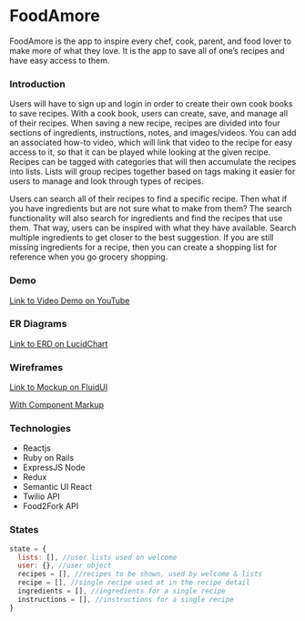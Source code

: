 # FoodAmore

FoodAmore is the app to inspire every chef, cook, parent, and food lover to make more of what they love. It is the app to save all of one’s recipes and have easy access to them.

### Introduction

Users will have to sign up and login in order to create their own cook books to save recipes. With a cook book, users can create, save, and manage all of their recipes. When saving a new recipe, recipes are divided into four sections of ingredients, instructions, notes, and images/videos. You can add an associated how-to video, which will link that video to the recipe for easy access to it, so that it can be played while looking at the given recipe. Recipes can be tagged with categories that will then accumulate the recipes into lists. Lists will group recipes together based on tags making it easier for users to manage and look through types of recipes.

Users can search all of their recipes to find a specific recipe. Then what if you have ingredients but are not sure what to make from them? The search functionality will also search for ingredients and find the recipes that use them. That way, users can be inspired with what they have available. Search multiple ingredients to get closer to the best suggestion. If you are still missing ingredients for a recipe, then you can create a shopping list for reference when you go grocery shopping.

### Demo
[Link to Video Demo on YouTube](https://youtu.be/z1cAI9B-fls)


### ER Diagrams
[Link to ERD on LucidChart](https://www.lucidchart.com/invitations/accept/9148f2b5-0a24-4060-997c-1b6af3451852)


### Wireframes
[Link to Mockup on FluidUI](https://www.fluidui.com/editor/live/preview/p_32GwCDtsKx1uQ82sA88v1zLGbIW1ztAo.1500470458555)

[With Component Markup](https://www.dropbox.com/s/pzctqnd03n8f9z1/FoodAmore%20Framework%20Component%20MockUp.pdf?dl=0)


### Technologies
+ Reactjs
+ Ruby on Rails
+ ExpressJS Node
+ Redux
+ Semantic UI React
+ Twilio API
+ Food2Fork API

### States
```javascript
state = {
  lists: [], //user lists used on welcome
  user: {}, //user object
  recipes = [], //recipes to be shown, used by welcome & lists
  recipe = [], //single recipe used at in the recipe detail
  ingredients = [], //ingredients for a single recipe
  instructions = [], //instructions for a single recipe
}
```
